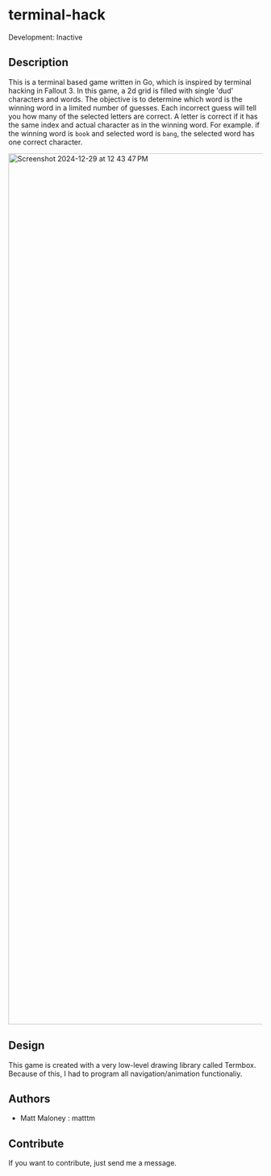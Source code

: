 # terminal-hack

Development: Inactive

## Description

This is a terminal based game written in Go, which is inspired by terminal hacking in Fallout 3. In this game, a 2d grid is filled with single 'dud' characters and words. The objective is to determine which word is the winning word in a limited number of guesses. Each incorrect guess will tell you how many of the selected letters are correct. A letter is correct if it has the same index and actual character as in the winning word. For example. if the winning word is `book` and selected word is `bang`, the selected word has one correct character.

<img width="1728" alt="Screenshot 2024-12-29 at 12 43 47 PM" src="https://github.com/user-attachments/assets/d285eb01-1a59-4f7a-b3de-99a8e0336ee2" />

## Design

This game is created with a very low-level drawing library called Termbox. Because of this, I had to program all navigation/animation functionaliy.

## Authors

-   Matt Maloney : matttm

## Contribute

If you want to contribute, just send me a message.
